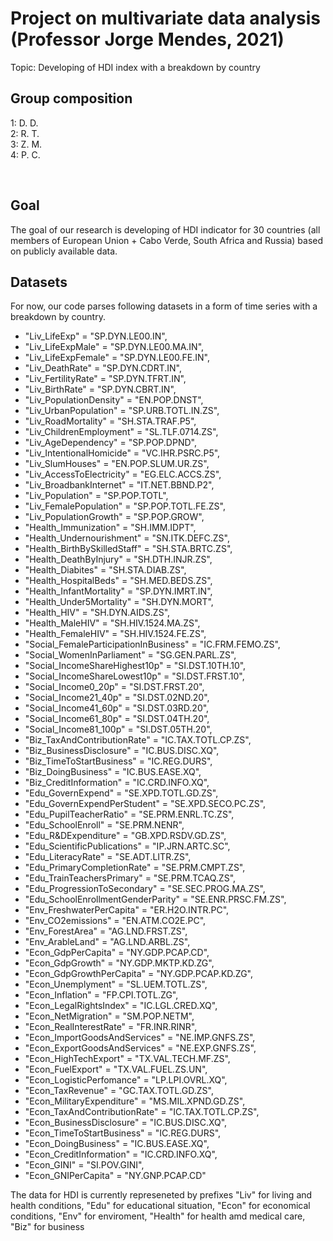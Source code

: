 # Project on multivariate data analysis </br> (Professor Jorge Mendes, 2021)
Topic: Developing of HDI index with a breakdown by country

## Group composition </br>
1: D. D. </br>
2: R. T. </br>
3: Z. M. </br>
4: P. C. </br>

</br>

## Goal
The goal of our research is developing of HDI indicator for 30 countries (all members of European Union + Cabo Verde, South Africa and Russia) based on publicly available data.

## Datasets
For now, our code parses following datasets in a form of time series with a breakdown by country.
* "Liv_LifeExp" = "SP.DYN.LE00.IN",
* "Liv_LifeExpMale" = "SP.DYN.LE00.MA.IN",
* "Liv_LifeExpFemale" = "SP.DYN.LE00.FE.IN",
* "Liv_DeathRate" = "SP.DYN.CDRT.IN",
* "Liv_FertilityRate" = "SP.DYN.TFRT.IN",
* "Liv_BirthRate" = "SP.DYN.CBRT.IN",
* "Liv_PopulationDensity" = "EN.POP.DNST",
* "Liv_UrbanPopulation" = "SP.URB.TOTL.IN.ZS",
* "Liv_RoadMortality" = "SH.STA.TRAF.P5",
* "Liv_ChildrenEmployment" = "SL.TLF.0714.ZS",
* "Liv_AgeDependency" = "SP.POP.DPND",
* "Liv_IntentionalHomicide" = "VC.IHR.PSRC.P5",
* "Liv_SlumHouses" = "EN.POP.SLUM.UR.ZS",
* "Liv_AccessToElectricity" = "EG.ELC.ACCS.ZS",
* "Liv_BroadbankInternet" = "IT.NET.BBND.P2",
* "Liv_Population" = "SP.POP.TOTL",
* "Liv_FemalePopulation" = "SP.POP.TOTL.FE.ZS",
* "Liv_PopulationGrowth" = "SP.POP.GROW",
* "Health_Immunization" = "SH.IMM.IDPT",
* "Health_Undernourishment" = "SN.ITK.DEFC.ZS",
* "Health_BirthBySkilledStaff" = "SH.STA.BRTC.ZS",
* "Health_DeathByInjury" = "SH.DTH.INJR.ZS",
* "Health_Diabites" = "SH.STA.DIAB.ZS",
* "Health_HospitalBeds" = "SH.MED.BEDS.ZS",
* "Health_InfantMortality" = "SP.DYN.IMRT.IN",
* "Health_Under5Mortality" = "SH.DYN.MORT",
* "Health_HIV" = "SH.DYN.AIDS.ZS",
* "Health_MaleHIV" = "SH.HIV.1524.MA.ZS",
* "Health_FemaleHIV" = "SH.HIV.1524.FE.ZS",
* "Social_FemaleParticipationInBusiness" = "IC.FRM.FEMO.ZS",
* "Social_WomenInParliament" = "SG.GEN.PARL.ZS",
* "Social_IncomeShareHighest10p" = "SI.DST.10TH.10",
* "Social_IncomeShareLowest10p" = "SI.DST.FRST.10",
* "Social_Income0_20p" = "SI.DST.FRST.20",
* "Social_Income21_40p" = "SI.DST.02ND.20",
* "Social_Income41_60p" = "SI.DST.03RD.20",
* "Social_Income61_80p" = "SI.DST.04TH.20",
* "Social_Income81_100p" = "SI.DST.05TH.20",
* "Biz_TaxAndContributionRate" = "IC.TAX.TOTL.CP.ZS",
* "Biz_BusinessDisclosure" = "IC.BUS.DISC.XQ",
* "Biz_TimeToStartBusiness" = "IC.REG.DURS",
* "Biz_DoingBusiness" = "IC.BUS.EASE.XQ",
* "Biz_CreditInformation" = "IC.CRD.INFO.XQ",
* "Edu_GovernExpend" = "SE.XPD.TOTL.GD.ZS",
* "Edu_GovernExpendPerStudent" = "SE.XPD.SECO.PC.ZS",
* "Edu_PupilTeacherRatio" = "SE.PRM.ENRL.TC.ZS",
* "Edu_SchoolEnroll" = "SE.PRM.NENR",
* "Edu_R&DExpenditure" = "GB.XPD.RSDV.GD.ZS",
* "Edu_ScientificPublications" = "IP.JRN.ARTC.SC",
* "Edu_LiteracyRate" = "SE.ADT.LITR.ZS",
* "Edu_PrimaryCompletionRate" = "SE.PRM.CMPT.ZS",
* "Edu_TrainTeachersPrimary" = "SE.PRM.TCAQ.ZS",
* "Edu_ProgressionToSecondary" = "SE.SEC.PROG.MA.ZS",
* "Edu_SchoolEnrollmentGenderParity" = "SE.ENR.PRSC.FM.ZS",
* "Env_FreshwaterPerCapita" = "ER.H2O.INTR.PC",
* "Env_CO2emissions" = "EN.ATM.CO2E.PC",
* "Env_ForestArea" = "AG.LND.FRST.ZS",
* "Env_ArableLand" = "AG.LND.ARBL.ZS",
* "Econ_GdpPerCapita" = "NY.GDP.PCAP.CD",
* "Econ_GdpGrowth" = "NY.GDP.MKTP.KD.ZG",
* "Econ_GdpGrowthPerCapita" = "NY.GDP.PCAP.KD.ZG",
* "Econ_Unemplyment" = "SL.UEM.TOTL.ZS",
* "Econ_Inflation" = "FP.CPI.TOTL.ZG",
* "Econ_LegalRightsIndex" = "IC.LGL.CRED.XQ",
* "Econ_NetMigration" = "SM.POP.NETM",
* "Econ_RealInterestRate" = "FR.INR.RINR",
* "Econ_ImportGoodsAndServices" = "NE.IMP.GNFS.ZS",
* "Econ_ExportGoodsAndServices" = "NE.EXP.GNFS.ZS",
* "Econ_HighTechExport" = "TX.VAL.TECH.MF.ZS",
* "Econ_FuelExport" = "TX.VAL.FUEL.ZS.UN",
* "Econ_LogisticPerfomance" = "LP.LPI.OVRL.XQ",
* "Econ_TaxRevenue" = "GC.TAX.TOTL.GD.ZS",
* "Econ_MilitaryExpenditure" = "MS.MIL.XPND.GD.ZS",
* "Econ_TaxAndContributionRate" = "IC.TAX.TOTL.CP.ZS",
* "Econ_BusinessDisclosure" = "IC.BUS.DISC.XQ",
* "Econ_TimeToStartBusiness" = "IC.REG.DURS",
* "Econ_DoingBusiness" = "IC.BUS.EASE.XQ",
* "Econ_CreditInformation" = "IC.CRD.INFO.XQ",
* "Econ_GINI" = "SI.POV.GINI",
* "Econ_GNIPerCapita" = "NY.GNP.PCAP.CD"

The data for HDI is currently represeneted by prefixes "Liv" for living and health conditions, "Edu" for educational situation, "Econ" for economical conditions, "Env" for enviroment, "Health" for health amd medical care, "Biz" for business 
